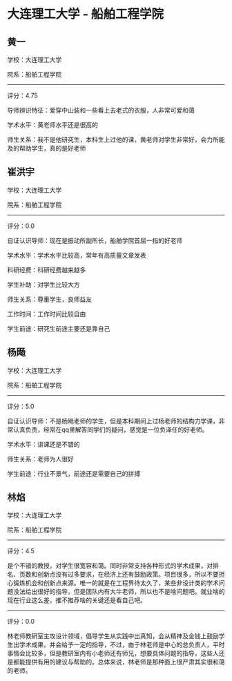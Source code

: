 # 大连理工大学 - 船舶工程学院

## 黄一

学校：大连理工大学

院系：船舶工程学院

* * *

评分：4.75

导师辨识特征：爱穿中山装和一些看上去老式的衣服，人非常可爱和蔼

学术水平：黄老师水平还是很高的

师生关系：我不是他研究生，本科生上过他的课，黄老师对学生非常好，会力所能及的帮助学生，真的是好老师

## 崔洪宇

学校：大连理工大学

院系：船舶工程学院

* * *

评分：0.0

自证认识导师：现在是振动所副所长，船舶学院首屈一指的好老师

学术水平：学术水平比较高，常年有高质量文章发表

科研经费：科研经费越来越多

学生补助：对学生比较大方

师生关系：尊重学生，良师益友

工作时间：工作时间比较自由

学生前途：研究生前途主要还是靠自己

## 杨飏

学校：大连理工大学

院系：船舶工程学院

* * *

评分：5.0

自证认识导师：不是杨飏老师的学生，但是本科期间上过杨老师的结构力学课，非常认真负责，经常在qq里解答同学们的疑问，感觉是一位负泽任的好老师。

学术水平：讲课还是不错的

师生关系：老师为人很好

学生前途：行业不景气，前途还是需要自己的拼搏

## 林焰

学校：大连理工大学

院系：船舶工程学院

* * *

评分：4.5

是个不错的教授，对学生很宽容和蔼。同时非常支持各种形式的学术成果，对排名、页数和创新点没有过多要求，在经济上还有鼓励政策。项目很多，所以不要担心锻炼机会和创新点来源。唯一的就是在工程界待太久了，某些非设计类的学术问题没法给出很好的指导，但是团队内有大牛老师，所以也不是啥问题吧。就业啥的现在行业这么差，推不推荐啥的关键还是看自己吧。

* * *

评分：0.0

林老师教研室主攻设计领域，倡导学生从实践中出真知，会从精神及金钱上鼓励学生出学术成果，并会给予一定的指导，不过，由于林老师是中心的总负责人，平时事情会比较多，但是教研室内有小老师还有师兄，想要具体问题的指导，这些人还是都能提供有用的建议与帮助的。总体来说，林老师是那种面上很严肃其实很和蔼的老师。